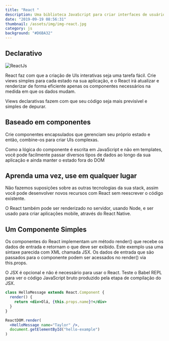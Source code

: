 ```yaml
---
title: "React "
description: Uma biblioteca JavaScript para criar interfaces de usuário
date: "2019-09-19 08:56:31"
thumbnail: /assets/img/img-react.jpg
category: js
background: "#D6BA32"
---
```


## Declarativo

![ReactJs](/assets/img/img-react.jpg)

React faz com que a criação de UIs interativas seja uma tarefa fácil. Crie views simples para cada estado na sua aplicação, e o React irá atualizar e renderizar de forma eficiente apenas os componentes necessários na medida em que os dados mudam.

Views declarativas fazem com que seu código seja mais previsível e simples de depurar.

## Baseado em componentes

Crie componentes encapsulados que gerenciam seu próprio estado e então, combine-os para criar UIs complexas.

Como a lógica do componente é escrita em JavaScript e não em templates, você pode facilmente passar diversos tipos de dados ao longo da sua aplicação e ainda manter o estado fora do DOM

## Aprenda uma vez, use em qualquer lugar

Não fazemos suposições sobre as outras tecnologias da sua stack, assim você pode desenvolver novos recursos com React sem reescrever o código existente.

O React também pode ser renderizado no servidor, usando Node, e ser usado para criar aplicações mobile, através do React Native.

## Um Componente Simples

Os componentes do React implementam um método render() que recebe os dados de entrada e retornam o que deve ser exibido. Este exemplo usa uma sintaxe parecida com XML chamada JSX. Os dados de entrada que são passados para o componente podem ser acessados no render() via this.props.

O JSX é opcional e não é necessário para usar o React. Teste o Babel REPL para ver o código JavaScript bruto produzido pela etapa de compilação do JSX.

```jsx
class HelloMessage extends React.Component {
  render() {
    return <div>Olá, {this.props.name}!</div>
  }
}

ReactDOM.render(
  <HelloMessage name="Taylor" />,
  document.getElementById("hello-example")
)
```
